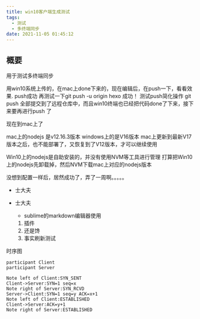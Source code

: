 ```yaml
---
title: win10客户端生成测试
tags:
  - 测试
  - 多终端同步
date: 2021-11-05 01:45:12
---
```

## 概要
用于测试多终端同步

用win10系统上传的，在mac上done下来的，现在编辑后，在push一下，看看效果.
push成功  再测试一下git push -u origin hexo    成功！
测试push简化操作   git push 
全部提交到了远程仓库中，而且win10终端也已经把代码done了下来，接下来要再进行push 了

现在到mac上了

mac上的nodejs 是v12.16.3版本
windows上的是V16版本
mac上更新到最新V17版本之后，也不能部署了，又恢复到了V12版本，才可以继续使用

Win10上的nodejs是自助安装的，并没有使用NVM等工具进行管理
打算把Win10上的nodejs先卸载掉，然后NVM下载mac上对应的nodejs版本

没想到配置一样后，居然成功了，弄了一周啊。。。。。

* 士大夫

* 士大夫
	- sublime的markdown编辑器使用
	1. 插件
	2. 还是馋
	3. 事实刷新测试

时序图

```sequence
participant Client
participant Server

Note left of Client:SYN_SENT
Client->Server:SYN=1 seq=x
Note right of Server:SYN_RCVD
Server->Client:SYN=1 seq=y ACK=x+1
Note left of Client:ESTABLISHED
Client->Server:ACK=y+1
Note right of Server:ESTABLISHED
```
